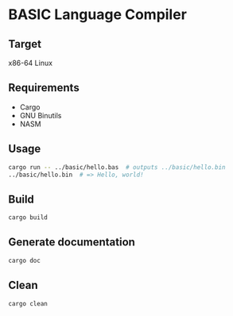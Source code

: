 # BASIC Language Compiler

## Target

x86-64 Linux

## Requirements

- Cargo
- GNU Binutils
- NASM

## Usage

```bash
cargo run -- ../basic/hello.bas  # outputs ../basic/hello.bin
../basic/hello.bin  # => Hello, world!
```

## Build

```bash
cargo build
```

## Generate documentation

```bash
cargo doc
```

## Clean

```bash
cargo clean
```
